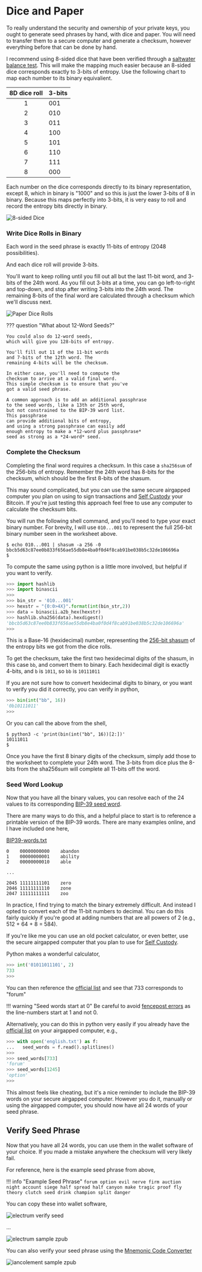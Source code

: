 # Dice and Paper

To really understand the security and ownership
 of your private keys, you ought to generate
 seed phrases by hand, with dice and paper.
You will need to transfer them to a secure 
 computer and generate a checksum,
 however everything before that
 can be done by hand.

I recommend using 8-sided dice 
 that have been verified through a 
 [saltwater balance test](../dice/#saltwater-balance-test).
 This will make the mapping much easier
 because an 8-sided dice 
 corresponds exactly
 to 3-bits of entropy.
 Use the following chart to map each number to its
 binary equivalient.

| 8D dice roll | 3-bits |
| :----------: | ------ |
| 1            |  001   |
| 2            |  010   |
| 3            |  011   |
| 4            |  100   |
| 5            |  101   |
| 6            |  110   |
| 7            |  111   |
| 8            |  000   |

Each number on the dice corresponds directly to
 its binary representation, except 8, which
 in binary is "1000" and so this is just the
 lower 3-bits of 8 in binary.
Because this maps perfectly into 3-bits,
 it is very easy to roll and record
 the entropy bits directly in binary.


![8-sided Dice](/images/d8_dice.jpg)

### Write Dice Rolls in Binary

Each word in the seed phrase is exactly
 11-bits of entropy (2048 possibilities).

And each dice roll will provide 3-bits.

You'll want to keep rolling until you fill out
 all but the last 11-bit word, and 3-bits of the 24th word.
 As you fill out 3-bits at a time, you can go
 left-to-right and top-down, and stop after
 writing 3-bits into the 24th word.
 The remaining 8-bits of the final word are
 calculated through a
 checksum which we'll discuss next.

![Paper Dice Rolls](/images/paper_dice_rolls.jpg)

??? question "What about 12-Word Seeds?"

    You could also do 12-word seeds, 
    which will give you 128-bits of entropy.

    You'll fill out 11 of the 11-bit words
    and 7-bits of the 12th word. The
    remaining 4-bits will be the checksum.

    In either case, you'll need to compute the
    checksum to arrive at a valid final word. 
    This simple checksum is to ensure that you've
    got a valid seed phrase.

    A common approach is to add an additional passphrase
    to the seed words, like a 13th or 25th word,
    but not constrained to the BIP-39 word list.
    This passphrase 
    can provide additional bits of entropy,
    and using a strong passphrase can easily add
    enough entropy to make a *12-word plus passphrase*
    seed as strong as a *24-word* seed.


### Complete the Checksum

Completing the final word requires a checksum. 
 In this
 case a `sha256sum`
 of the 256-bits of entropy. 
 Remember the 24th word has 8-bits for
 the checksum, which should be the
 first 8-bits of the shasum.

This may sound complicated, but you can use the
 same secure airgapped computer you plan on using
 to sign transactions and
 [Self Custody](../index.md)
 your Bitcoin.
 If you're just testing this approach
 feel free to use any computer
 to calculate the checksum bits.

You will run the following shell command, and
 you'll need to type your exact binary number.
 For brevity, I will use `010...001` to represent the full
 256-bit binary number seen in the worksheet above.

```shell
$ echo 010...001 | shasum -a 256 -0
bbcb5d63c87ee0b833f656ae55db8e4ba0f0d4f8cab91be038b5c32de106696a
$ 
```

To compute the same using python is a little more involved, 
 but helpful if you want to verify.
```python
>>> import hashlib
>>> import binascii
>>> 
>>> bin_str = '010...001'
>>> hexstr = "{0:0>4X}".format(int(bin_str,2))
>>> data = binascii.a2b_hex(hexstr)
>>> hashlib.sha256(data).hexdigest()
'bbcb5d63c87ee0b833f656ae55db8e4ba0f0d4f8cab91be038b5c32de106696a'
>>> 
```

This is a Base-16 (hexidecimal) number, representing the
 [256-bit shasum](https://en.wikipedia.org/wiki/SHA-2)
 of the entropy bits we got from the dice rolls.

To get the checksum, take the first two hexidecimal digits of the shasum,
 in this case `bb`,
 and convert them to binary. Each hexidecimal digit is exactly 4-bits,
 and `b` is `1011`,
 so `bb` is `10111011`

If you are not sure how to convert hexidecimal digits to binary,
 or you want to verify you did it correctly,
 you can verify in python,

```python
>>> bin(int("bb", 16))
'0b10111011'
>>> 
```

Or you can call the above from the shell,

```shell
$ python3 -c 'print(bin(int("bb", 16))[2:])'
10111011
$
```

Once you have the first 8 binary digits 
 of the checksum, simply add those
 to the worksheet to complete
 your 24th word.
 The 3-bits from dice plus the 8-bits 
 from the sha256sum will complete all 11-bits off the word.


### Seed Word Lookup

Now that you have all the binary values, 
 you can resolve each of the 24 values to its corresponding
 [BIP-39 seed word](https://github.com/bitcoin/bips/blob/master/bip-0039/english.txt).

There are many ways to do this, and a helpful place to start is to reference
 a printable version of the BIP-39 words.
 There are many examples online, and I have included one here,

[BIP39-words.txt](BIP39-words.txt)
```
0    00000000000	abandon
1    00000000001	ability
2    00000000010	able

...

2045 11111111101	zero
2046 11111111110	zone
2047 11111111111	zoo

```

In practice, I find trying to match the binary extremely difficult.
 And instead I opted to convert each of the 11-bit numbers to decimal.
 You can do this fairly quickly if you're good at adding numbers
 that are all powers of 2 (e.g., 512 + 64 + 8 = 584).

If you're like me you can use an old pocket calculator,
 or even better,
 use the secure airgapped computer that you plan to use for
 [Self Custody](../../index.md).

Python makes a wonderful calculator,

```python
>>> int('01011011101', 2)
733
>>> 
```

You can then reference the [official list](https://github.com/bitcoin/bips/blob/master/bip-0039/english.txt)
 and see that 733 corresponds to "forum"

!!! warning "Seed words start at 0"
    Be careful to avoid 
    [fencepost errors](https://en.wikipedia.org/wiki/Off-by-one_error)
    as the line-numbers start at 1 and not 0.

Alternatively, you can do this in python very easily
 if you already have the [official list](https://github.com/bitcoin/bips/blob/master/bip-0039/english.txt)
 on your airgapped computer, e.g.,

```python
>>> with open('english.txt') as f:
...   seed_words = f.read().splitlines()
>>> 
>>> seed_words[733]
'forum'
>>> seed_words[1245]
'option'
>>>  
```

This almost feels like cheating,
 but it's a nice reminder to include the BIP-39 words
 on your secure airgapped computer.
 However you do it, manually or using the airgapped computer,
 you should now have all 24 words of your seed phrase.


## Verify Seed Phrase

Now that you have all 24 words, you can use them 
 in the wallet software  of your choice.
 If you made a mistake anywhere the checksum
 will very likely fail.

For reference, here is the example seed phrase from above,

!!! info "Example Seed Phrase"
    ```
    forum option evil nerve firm auction night account siege half spread half canyon make tragic proof fly theory clutch seed drink champion split danger
    ```

You can copy these into wallet software,

![electrum verify seed](/images/electrum_verify_seed.png)

...

![electrum sample zpub](/images/electrum_sample_zpub.png)


You can also verify your seed phrase using the
 [Mnemonic Code Converter](https://iancoleman.io/bip39)


![iancolement sample zpub](/images/iancoleman_sample_zpub.png)







